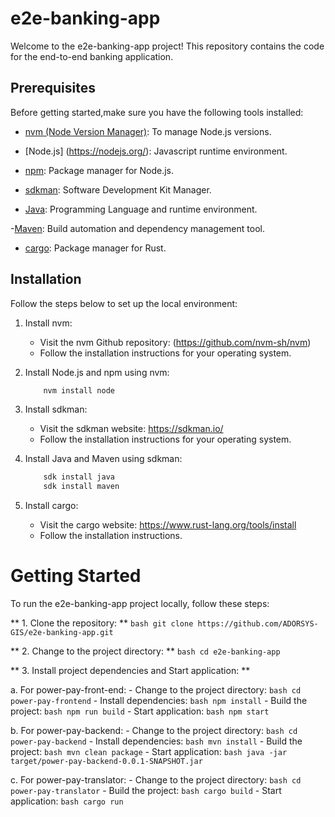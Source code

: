 # e2e-banking-app
Welcome to the e2e-banking-app project! This repository contains the code for the end-to-end banking application.

## Prerequisites

Before getting started,make sure you have the following tools installed:

- [nvm (Node Version Manager)](https://github.com/nvm-sh/nvm): To manage Node.js versions.

- [Node.js] (https://nodejs.org/): Javascript runtime environment.

- [npm](https://www.npmjs.com/): Package manager for Node.js.

- [sdkman](https://sdkman.io/): Software Development Kit Manager.

- [Java](https://www.java.com/): Programming Language and runtime environment.

-[Maven](https://maven.apache.org/): Build automation and dependency management tool.

- [cargo](https://doc.rust-lang.org/cargo/): Package manager for Rust.

## Installation

Follow the steps below to set up the local environment:

1. Install nvm:
    - Visit the nvm Github repository: (https://github.com/nvm-sh/nvm)
    - Follow the installation instructions for your operating system.

2. Install Node.js and npm using nvm:
    ``` bash
        nvm install node
    ```

3. Install sdkman:
    - Visit the sdkman website: https://sdkman.io/
    - Follow the installation instructions for your operating system.

4. Install Java and Maven using sdkman:
    ``` bash
        sdk install java
        sdk install maven
    ```

5. Install cargo:
    - Visit the cargo website: https://www.rust-lang.org/tools/install
    - Follow the installation instructions.

# Getting Started

To run the e2e-banking-app project locally, follow these steps:

** 1. Clone the repository: ** 
    ``` bash
        git clone https://github.com/ADORSYS-GIS/e2e-banking-app.git
    ```

** 2. Change to the project directory: **
    ``` bash
        cd e2e-banking-app
    ```

** 3. Install project dependencies and Start application: **

a. For power-pay-front-end:
    - Change to the project directory:
        ``` bash
            cd power-pay-frontend
        ```
    - Install dependencies:
        ``` bash
            npm install
        ```
    - Build the project:
        ``` bash
            npm run build
        ```
    - Start application:
        ``` bash
            npm start
        ```

b. For power-pay-backend:
    - Change to the project directory:
        ``` bash
            cd power-pay-backend
        ```
    - Install dependencies:
        ``` bash
            mvn install
        ```
    - Build the project:
        ``` bash
            mvn clean package
        ```
    - Start application:
        ``` bash
            java -jar target/power-pay-backend-0.0.1-SNAPSHOT.jar
        ```

c. For power-pay-translator:
    - Change to the project directory:
        ``` bash
            cd power-pay-translator
        ```
    - Build the project:
        ``` bash
            cargo build
        ```
    - Start application:
        ``` bash
            cargo run
        ```